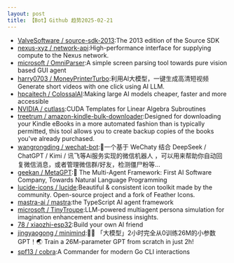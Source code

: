 ```yaml
---
layout: post
title: 【Bot】Github 趋势2025-02-21
---
```


* [ValveSoftware / source-sdk-2013](https://github.com/ValveSoftware/source-sdk-2013):The 2013 edition of the Source SDK
* [nexus-xyz / network-api](https://github.com/nexus-xyz/network-api):High-performance interface for supplying compute to the Nexus network.
* [microsoft / OmniParser](https://github.com/microsoft/OmniParser):A simple screen parsing tool towards pure vision based GUI agent
* [harry0703 / MoneyPrinterTurbo](https://github.com/harry0703/MoneyPrinterTurbo):利用AI大模型，一键生成高清短视频 Generate short videos with one click using AI LLM.
* [hpcaitech / ColossalAI](https://github.com/hpcaitech/ColossalAI):Making large AI models cheaper, faster and more accessible
* [NVIDIA / cutlass](https://github.com/NVIDIA/cutlass):CUDA Templates for Linear Algebra Subroutines
* [treetrum / amazon-kindle-bulk-downloader](https://github.com/treetrum/amazon-kindle-bulk-downloader):Designed for downloading your Kindle eBooks in a more automated fashion than is typically permitted, this tool allows you to create backup copies of the books you've already purchased.
* [wangrongding / wechat-bot](https://github.com/wangrongding/wechat-bot):🤖一个基于 WeChaty 结合 DeepSeek / ChatGPT / Kimi / 讯飞等Ai服务实现的微信机器人 ，可以用来帮助你自动回复微信消息，或者管理微信群/好友，检测僵尸粉等...
* [geekan / MetaGPT](https://github.com/geekan/MetaGPT):🌟 The Multi-Agent Framework: First AI Software Company, Towards Natural Language Programming
* [lucide-icons / lucide](https://github.com/lucide-icons/lucide):Beautiful & consistent icon toolkit made by the community. Open-source project and a fork of Feather Icons.
* [mastra-ai / mastra](https://github.com/mastra-ai/mastra):the TypeScript AI agent framework
* [microsoft / TinyTroupe](https://github.com/microsoft/TinyTroupe):LLM-powered multiagent persona simulation for imagination enhancement and business insights.
* [78 / xiaozhi-esp32](https://github.com/78/xiaozhi-esp32):Build your own AI friend
* [jingyaogong / minimind](https://github.com/jingyaogong/minimind):🚀🚀 「大模型」2小时完全从0训练26M的小参数GPT！🌏 Train a 26M-parameter GPT from scratch in just 2h!
* [spf13 / cobra](https://github.com/spf13/cobra):A Commander for modern Go CLI interactions
